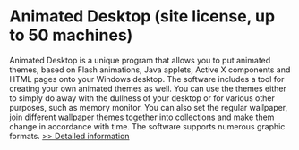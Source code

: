 # Animated Desktop (site license, up to 50 machines)
Animated Desktop is a unique program that allows you to put animated themes, based on Flash animations, Java applets, Active X components and HTML pages onto your Windows desktop. The software includes a tool for creating your own animated themes as well. You can use the themes either to simply do away with the dullness of your desktop or for various other purposes, such as memory monitor.
You can also set the regular wallpaper, join different wallpaper themes together into collections and make them change in accordance with time. The software supports numerous graphic formats.
[>> Detailed information](https://secure.shareit.com/shareit/product.html?productid=211992&affiliateid=200057808)